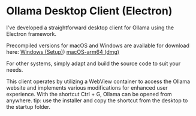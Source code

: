 # Ollama Desktop Client (Electron)
I've developed a straightforward desktop client for Ollama using the Electron framework.

Precompiled versions for macOS and Windows are available for download here:
[Windows (Setup)](https://github.com/danchev/ollama-desktop/releases/download/1.0.7/Ollama-Desktop.Setup.1.0.7.exe))
[macOS-arm64 (dmg)](https://github.com/danchev/ollama-desktop/releases/download/1.0.3/Ollama-Desktop.mac-arm64.dmg)


For other systems, simply adapt and build the source code to suit your needs.

This client operates by utilizing a WebView container to access the Ollama website and implements various modifications for enhanced user experience.
With the shortcut Ctrl + G, Ollama can be opened from anywhere.
tip: use the installer and copy the shortcut from the desktop to the startup folder.


